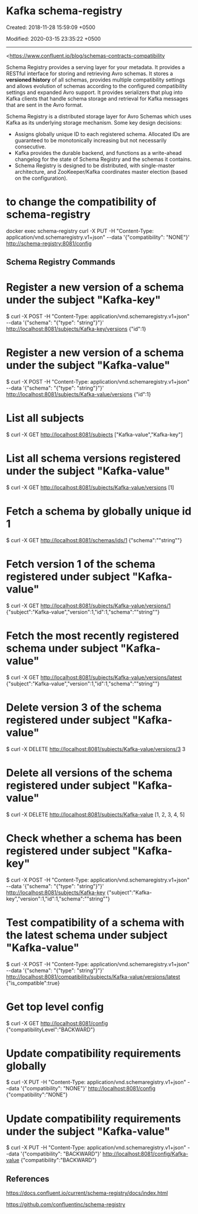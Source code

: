 # Kafka schema-registry

Created: 2018-11-28 15:59:09 +0500

Modified: 2020-03-15 23:35:22 +0500

---

<https://www.confluent.io/blog/schemas-contracts-compatibility

Schema Registry provides a serving layer for your metadata. It provides a RESTful interface for storing and retrieving Avro schemas. It stores a **versioned history** of all schemas, provides multiple compatibility settings and allows evolution of schemas according to the configured compatibility settings and expanded Avro support. It provides serializers that plug into Kafka clients that handle schema storage and retrieval for Kafka messages that are sent in the Avro format.

Schema Registry is a distributed storage layer for Avro Schemas which uses Kafka as its underlying storage mechanism. Some key design decisions:
-   Assigns globally unique ID to each registered schema. Allocated IDs are guaranteed to be monotonically increasing but not necessarily consecutive.
-   Kafka provides the durable backend, and functions as a write-ahead changelog for the state of Schema Registry and the schemas it contains.
-   Schema Registry is designed to be distributed, with single-master architecture, and ZooKeeper/Kafka coordinates master election (based on the configuration).

# to change the compatibility of schema-registry

docker exec schema-registry curl -X PUT -H "Content-Type: application/vnd.schemaregistry.v1+json"
--data '{"compatibility": "NONE"}'
<http://schema-registry:8081/config>

## Schema Registry Commands

# Register a new version of a schema under the subject "Kafka-key"
$ curl -X POST -H "Content-Type: application/vnd.schemaregistry.v1+json"
--data '{"schema": "{"type": "string"}"}'
<http://localhost:8081/subjects/Kafka-key/versions>
{"id":1}

# Register a new version of a schema under the subject "Kafka-value"
$ curl -X POST -H "Content-Type: application/vnd.schemaregistry.v1+json"
--data '{"schema": "{"type": "string"}"}'
<http://localhost:8081/subjects/Kafka-value/versions>
{"id":1}

# List all subjects
$ curl -X GET <http://localhost:8081/subjects>
["Kafka-value","Kafka-key"]

# List all schema versions registered under the subject "Kafka-value"
$ curl -X GET <http://localhost:8081/subjects/Kafka-value/versions>
[1]

# Fetch a schema by globally unique id 1
$ curl -X GET <http://localhost:8081/schemas/ids/1>
{"schema":""string""}

# Fetch version 1 of the schema registered under subject "Kafka-value"
$ curl -X GET <http://localhost:8081/subjects/Kafka-value/versions/1>
{"subject":"Kafka-value","version":1,"id":1,"schema":""string""}

# Fetch the most recently registered schema under subject "Kafka-value"
$ curl -X GET <http://localhost:8081/subjects/Kafka-value/versions/latest>
{"subject":"Kafka-value","version":1,"id":1,"schema":""string""}

# Delete version 3 of the schema registered under subject "Kafka-value"
$ curl -X DELETE <http://localhost:8081/subjects/Kafka-value/versions/3>
3

# Delete all versions of the schema registered under subject "Kafka-value"
$ curl -X DELETE <http://localhost:8081/subjects/Kafka-value>
[1, 2, 3, 4, 5]

# Check whether a schema has been registered under subject "Kafka-key"
$ curl -X POST -H "Content-Type: application/vnd.schemaregistry.v1+json"
--data '{"schema": "{"type": "string"}"}'
<http://localhost:8081/subjects/Kafka-key>
{"subject":"Kafka-key","version":1,"id":1,"schema":""string""}

# Test compatibility of a schema with the latest schema under subject "Kafka-value"
$ curl -X POST -H "Content-Type: application/vnd.schemaregistry.v1+json"
--data '{"schema": "{"type": "string"}"}'
<http://localhost:8081/compatibility/subjects/Kafka-value/versions/latest>
{"is_compatible":true}

# Get top level config
$ curl -X GET <http://localhost:8081/config>
{"compatibilityLevel":"BACKWARD"}

# Update compatibility requirements globally
$ curl -X PUT -H "Content-Type: application/vnd.schemaregistry.v1+json"
--data '{"compatibility": "NONE"}'
<http://localhost:8081/config>
{"compatibility":"NONE"}

# Update compatibility requirements under the subject "Kafka-value"
$ curl -X PUT -H "Content-Type: application/vnd.schemaregistry.v1+json"
--data '{"compatibility": "BACKWARD"}'
<http://localhost:8081/config/Kafka-value>
{"compatibility":"BACKWARD"}

## References

<https://docs.confluent.io/current/schema-registry/docs/index.html>

<https://github.com/confluentinc/schema-registry>
